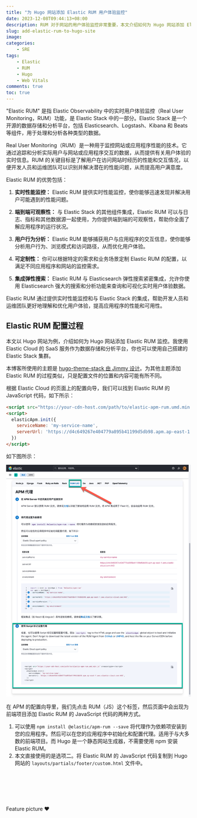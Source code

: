 ```yaml
---
title: "为 Hugo 网站添加 Elastic RUM 用户体验监控"
date: 2023-12-08T09:44:13+08:00
description: RUM 对于网站的用户体验监控非常重要，本文介绍如何为 Hugo 网站添加 Elastic RUM 监控。
slug: add-elastic-rum-to-hugo-site
image: 
categories:
    - SRE
tags:
    - Elastic
    - RUM
    - Hugo
    - Web Vitals
comments: true
toc: true
---
```


"Elastic RUM" 是指 Elastic Observability 中的实时用户体验监控（Real User Monitoring，RUM）功能，是 Elastic Stack 中的一部分。Elastic Stack 是一个开源的数据存储和分析平台，包括 Elasticsearch、Logstash、Kibana 和 Beats 等组件，用于处理和分析各种类型的数据。

Real User Monitoring（RUM）是一种用于监控网站或应用程序性能的技术。它通过追踪和分析实际用户与网站或应用程序交互的数据，从而提供有关用户体验的实时信息。RUM 的关键目标是了解用户在访问网站时经历的性能和交互情况，以便开发人员和运维团队可以识别并解决潜在的性能问题，从而提高用户满意度。

Elastic RUM 的优势包括：

1. **实时性能监控：** Elastic RUM 提供实时性能监控，使你能够迅速发现并解决用户可能遇到的性能问题。

2. **端到端可观察性：** 与 Elastic Stack 的其他组件集成，Elastic RUM 可以与日志、指标和其他数据源一起使用，为你提供端到端的可观察性，帮助你全面了解应用程序的运行状况。

3. **用户行为分析：** Elastic RUM 能够捕获用户与应用程序的交互信息，使你能够分析用户行为、浏览模式和访问路径，从而优化用户体验。

4. **可定制性：** 你可以根据特定的需求和业务场景定制 Elastic RUM 的配置，以满足不同应用程序和网站的监控需求。

5. **集成弹性搜索：** Elastic RUM 与 Elasticsearch 弹性搜索紧密集成，允许你使用 Elasticsearch 强大的搜索和分析功能来查询和可视化实时用户体验数据。

Elastic RUM 通过提供实时性能监控和与 Elastic Stack 的集成，帮助开发人员和运维团队更好地理解和优化用户体验，提高应用程序的性能和可用性。

## Elastic RUM 配置过程

本文以 Hugo 网站为例，介绍如何为 Hugo 网站添加 Elastic RUM 监控。我使用 Elastic Cloud 的 SaaS 服务作为数据存储和分析平台，你也可以使用自己搭建的 Elastic Stack 集群。

本博客所使用的主题是 [hugo-theme-stack 由 Jimmy 设计](https://github.com/CaiJimmy/hugo-theme-stack)。为其他主题添加 Elastic RUM 的过程类似，只是配置文件的位置和内容可能有所不同。

根据 Elastic Cloud 的页面上的配置向导，我们可以找到 Elastic RUM 的 JavaScript 代码，如下所示：

```html
<script src="https://your-cdn-host.com/path/to/elastic-apm-rum.umd.min.js" crossorigin></script>
<script>
  elasticApm.init({
    serviceName: 'my-service-name',
    serverUrl: 'https://d4c649267e404779a895b41199d5db98.apm.ap-east-1.aws.elastic-cloud.com:443',
  })
</script>
```

如下图所示：

![Elastic APM RUM](elastic-cloud-apm-rum.png)

在 APM 的配置向导里，我们先点击 RUM（JS）这个标签，然后页面中会出现为前端项目添加 Elastic RUM 的 JavaScript 代码的两种方式。

1. 可以使用 `npm install @elastic/apm-rum --save` 将代理作为依赖项安装到您的应用程序。然后可以在您的应用程序中初始化和配置代理。适用于与大多数的前端项目。而 Hugo 是一个静态网站生成器，不需要使用 npm 安装 Elastic RUM。
2. 本文直接使用的是选项二。将 Elastic RUM 的 JavaScript 代码复制到 Hugo 网站的 `layouts/partials/footer/custom.html` 文件中。



[]()


[]()

[]()



![]()

![]()

![]()




Feature picture ❤️ 